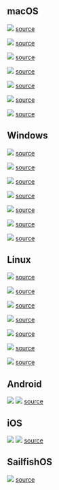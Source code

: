 macOS
-----

![](internal/screenshots/darwin_1.png) [source](internal/examples/qml/application)

![](internal/screenshots/darwin_2.png) [source](internal/examples/widgets/textedit)

![](internal/screenshots/darwin_3.png) [source](internal/examples/quick/calc)

![](internal/screenshots/darwin_4.png) [source](internal/examples/qml/drawer_nav_x)

![](internal/screenshots/darwin_5.png) [source](internal/examples/qml/gallery)

![](internal/screenshots/darwin_6.png) [source](internal/examples/widgets/pixel_editor)

![](internal/screenshots/darwin_7.png) [source](internal/examples/widgets/line_edits)

Windows
-------

![](internal/screenshots/windows_1.png) [source](internal/examples/qml/application)

![](internal/screenshots/windows_2.png) [source](internal/examples/widgets/textedit)

![](internal/screenshots/windows_3.png) [source](internal/examples/quick/calc)

![](internal/screenshots/windows_4.png) [source](internal/examples/qml/drawer_nav_x)

![](internal/screenshots/windows_5.png) [source](internal/examples/qml/gallery)

![](internal/screenshots/windows_6.png) [source](internal/examples/widgets/pixel_editor)

![](internal/screenshots/windows_7.png) [source](internal/examples/widgets/line_edits)

Linux
-----

![](internal/screenshots/linux_1.png) [source](internal/examples/qml/application)

![](internal/screenshots/linux_2.png) [source](internal/examples/widgets/textedit)

![](internal/screenshots/linux_3.png) [source](internal/examples/quick/calc)

![](internal/screenshots/linux_4.png) [source](internal/examples/qml/drawer_nav_x)

![](internal/screenshots/linux_5.png) [source](internal/examples/qml/gallery)

![](internal/screenshots/linux_6.png) [source](internal/examples/widgets/pixel_editor)

![](internal/screenshots/linux_7.png) [source](internal/examples/widgets/line_edits)

Android
-------

![](internal/screenshots/android_portrait.png) ![](internal/screenshots/android_landscape.png) [source](internal/examples/qml/gallery)

iOS
---

![](internal/screenshots/ios_portrait.png) ![](internal/screenshots/ios_landscape.png) [source](internal/examples/qml/gallery)

SailfishOS
----------

![](internal/screenshots/sailfish_portrait.png) [source](internal/examples/quick/sailfish)
